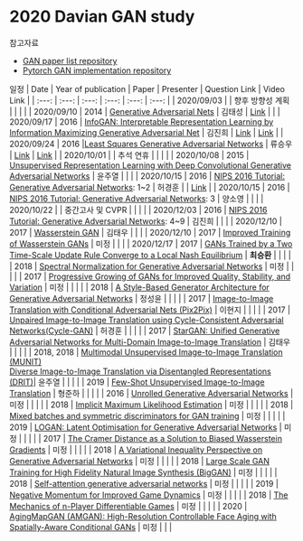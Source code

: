 # 2020 Davian GAN study 

참고자료
- [GAN paper list repository](https://github.com/zhangqianhui/AdversarialNetsPapers)
- [Pytorch GAN implementation repository](https://github.com/eriklindernoren/PyTorch-GAN)

일정
| Date | Year of publication | Paper | Presenter | Question Link | Video Link |
| :---: | :---: | :---: | :---: | :---: | :---: |
| 2020/09/03 | | 향후 방향성 계획 |  |  |  |
| 2020/09/10 | 2014 | [Generative Adversarial Nets](https://arxiv.org/abs/1406.2661) | 김태성 |  [Link](https://app.sli.do/event/nzuldkvv/live/questions ) |   |
| 2020/09/17 | 2016 | [InfoGAN: Interpretable Representation Learning by Information Maximizing Generative Adversarial Net](https://arxiv.org/abs/1606.03657) | 김진희 | [Link](https://app.sli.do/event/jj6g1kxy) | [Link](https://drive.google.com/file/d/1-XTfhSOVQPcQYTUwr8VMKH7uQutvoIjJ/view?usp=sharing) |
| 2020/09/24 | 2016 |[Least Squares Generative Adversarial Networks](https://arxiv.org/pdf/1611.04076.pdf) | 류승우 | [Link](https://github.com/seharanul17/davian_gan_study_2020/issues) | [Link](https://drive.google.com/file/d/1X1jEkj-kOgHWYXpRATTwN9wpC4OA3Scn/view?usp=sharing) |
| 2020/10/01 | | 추석 연휴 | | | |
| 2020/10/08 | 2015 | [Unsupervised Representation Learning with Deep Convolutional Generative Adversarial Networks](https://arxiv.org/abs/1511.06434) | 윤주열 | | |
| 2020/10/15 | 2016 | [NIPS 2016 Tutorial: Generative Adversarial Networks](https://arxiv.org/pdf/1701.00160.pdf): 1~2  | 허경훈 | | [Link](https://drive.google.com/file/d/146zMKICHrPu6p_l7OqMONBPgDxJruQ2R/view?usp=sharing) |
| 2020/10/15 | 2016 | [NIPS 2016 Tutorial: Generative Adversarial Networks](https://arxiv.org/pdf/1701.00160.pdf): 3   | 양소영 | | |
| 2020/10/22 | | 중간고사 및 CVPR | | | |
| 2020/12/03 | 2016 | [NIPS 2016 Tutorial: Generative Adversarial Networks](https://arxiv.org/pdf/1701.00160.pdf): 4~9 | 김진희 | | |
| 2020/12/10 | 2017 | [Wasserstein GAN](https://arxiv.org/abs/1701.07875) | 김태우 |  | |
| 2020/12/10 | 2017 | [Improved Training of Wasserstein GANs](https://arxiv.org/pdf/1704.00028.pdf) | 미정 | | |
| 2020/12/17 | 2017 | [ GANs Trained by a Two Time-Scale Update Rule Converge to a Local Nash Equilibrium](https://arxiv.org/abs/1706.08500) | **최승환** | | |
| | 2018 | [Spectral Normalization for Generative Adversarial Networks](https://arxiv.org/abs/1802.05957) | 미정 | | |
| | 2017 | [Progressive Growing of GANs for Improved Quality, Stability, and Variation](https://arxiv.org/abs/1710.10196) | 미정 | | |
| | 2018 | [A Style-Based Generator Architecture for Generative Adversarial Networks](https://arxiv.org/abs/1812.04948) | 정성윤 | | |
| | 2017 | [Image-to-Image Translation with Conditional Adversarial Nets (Pix2Pix)](https://arxiv.org/abs/1611.07004) | 이현지 | | |
| | 2017 | [Unpaired Image-to-Image Translation using Cycle-Consistent Adversarial Networks(Cycle-GAN)](https://arxiv.org/pdf/1703.10593.pdf) | 허경훈 | | |
| | 2017 | [StarGAN: Unified Generative Adversarial Networks for Multi-Domain Image-to-Image Translation](https://arxiv.org/abs/1711.09020) | 김태우 | | |
| | 2018, 2018 | [Multimodal Unsupervised Image-to-Image Translation (MUNIT)](https://arxiv.org/abs/1804.04732) <br> [Diverse Image-to-Image Translation via Disentangled Representations (DRIT)](https://arxiv.org/pdf/1808.00948.pdf)| 윤주열 | | |
| | 2019 | [Few-Shot Unsupervised Image-to-Image Translation](https://arxiv.org/abs/1905.01723) | 형준하 | | |
| | 2016 | [Unrolled Generative Adversarial Networks](https://arxiv.org/abs/1611.02163) | 미정 | | |
| | 2018 | [Implicit Maximum Likelihood Estimation](https://arxiv.org/pdf/1809.09087.pdf) | 미정 | | |
| | 2018 | [Mixed batches and symmetric discriminators for GAN training](https://arxiv.org/abs/1806.07185) | 미정 | | |
| | 2019 | [LOGAN: Latent Optimisation for Generative Adversarial Networks](https://arxiv.org/abs/1912.00953) | 미정 | | |
| | 2017 | [The Cramer Distance as a Solution to Biased Wasserstein Gradients](https://arxiv.org/abs/1705.10743) | 미정 | | |
| | 2018 | [A Variational Inequality Perspective on Generative Adversarial Networks](https://arxiv.org/abs/1802.10551) | 미정 | | |
| | 2018 | [ Large Scale GAN Training for High Fidelity Natural Image Synthesis (BigGAN)](https://arxiv.org/abs/1809.11096) | 미정 | | |
| | 2018 | [Self-attention generative adversarial networks](https://arxiv.org/abs/1805.08318) | 미정 | | |
| | 2019 | [Negative Momentum for Improved Game Dynamics](http://proceedings.mlr.press/v89/gidel19a.html) | 미정 | | |
| | 2018 | [The Mechanics of n-Player Differentiable Games](https://arxiv.org/abs/1802.05642) | 미정 | | |
| | 2020 | [AgingMapGAN (AMGAN): High-Resolution Controllable Face Aging with Spatially-Aware Conditional GANs](https://despoisj.github.io/AgingMapGAN/) | 미정 | | |
